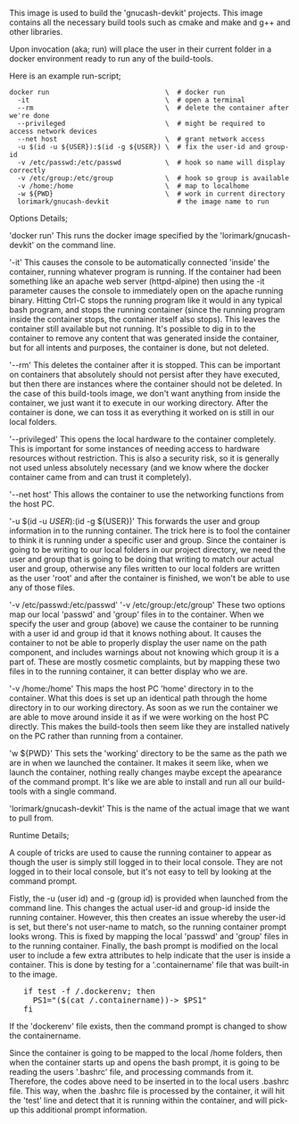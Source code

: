 
This image is used to build the 'gnucash-devkit' projects.  This image contains all the necessary
 build tools such as cmake and make and g++ and other libraries.

Upon invocation (aka; run) will place the user in their current folder in a docker
 environment ready to run any of the build-tools.

Here is an example run-script;

    docker run                             \  # docker run
      -it                                  \  # open a terminal
      --rm                                 \  # delete the container after we're done
      --privileged                         \  # might be required to access network devices
      --net host                           \  # grant network access
      -u $(id -u ${USER}):$(id -g ${USER}) \  # fix the user-id and group-id
      -v /etc/passwd:/etc/passwd           \  # hook so name will display correctly
      -v /etc/group:/etc/group             \  # hook so group is available
      -v /home:/home                       \  # map to localhome
      -w ${PWD}                            \  # work in current directory
      lorimark/gnucash-devkit                 # the image name to run

Options Details;

'docker run'
This runs the docker image specified by the 'lorimark/gnucash-devkit' on the command line.

'-it'
This causes the console to be automatically connected 'inside' the container, running
 whatever program is running.  If the container had been something like an apache
 web server (httpd-alpine) then using the -it parameter causes the console to immediately
 open on the apache running binary.  Hitting Ctrl-C stops the running program like it
 would in any typical bash program, and stops the running container (since the running
 program inside the container stops, the container itself also stops).  This leaves the
 container still available but not running.  It's possible to dig in to the container to
 remove any content that was generated inside the container, but for all intents and
 purposes, the container is done, but not deleted.

'--rm'
This deletes the container after it is stopped.  This can be important on containers
 that absolutely should not persist after they have executed, but then there are instances
 where the container should not be deleted.  In the case of this build-tools image,
 we don't want anything from inside the container, we just want it to execute in our
 working directory.  After the container is done, we can toss it as everything it worked
 on is still in our local folders.

'--privileged'
This opens the local hardware to the container completely.  This is important for some
 instances of needing access to hardware resources without restriction.  This is also a
 security risk, so it is generally not used unless absolutely necessary (and we know
 where the docker container came from and can trust it completely).

'--net host'
This allows the container to use the networking functions from the host PC.

'-u $(id -u ${USER}):$(id -g ${USER})'
This forwards the user and group information in to the running container.  The trick here
 is to fool the container to think it is running under a specific user and group.  Since
 the container is going to be writing to our local folders in our project directory, we
 need the user and group that is going to be doing that writing to match our actual user
 and group, otherwise any files written to our local folders are written as the user 'root'
 and after the container is finished, we won't be able to use any of those files.

'-v /etc/passwd:/etc/passwd'
'-v /etc/group:/etc/group'
These two options map our local 'passwd' and 'group' files in to the container.  When we
 specify the user and group (above) we cause the container to be running with a user id
 and group id that it knows nothing about.  It causes the container to not be able to
 properly display the user name on the path component, and includes warnings about not
 knowing which group it is a part of.  These are mostly cosmetic complaints, but by
 mapping these two files in to the running container, it can better display who we are.

'-v /home:/home'
This maps the host PC 'home' directory in to the container.  What this does is set up an
 identical path through the home directory in to our working directory.  As soon as we run
 the container we are able to move around inside it as if we were working on the host PC
 directly.  This makes the build-tools then seem like they are installed natively on the
 PC rather than running from a container.

'w ${PWD}'
This sets the 'working' directory to be the same as the path we are in when we launched
 the container.  It makes it seem like, when we launch the container, nothing really changes
 maybe except the apearance of the command prompt.  It's like we are able to install and run
 all our build-tools with a single command.

'lorimark/gnucash-devkit'
This is the name of the actual image that we want to pull from.


Runtime Details;

A couple of tricks are used to cause the running container to appear as though the user
 is simply still logged in to their local console.  They are not logged in to their local
 console, but it's not easy to tell by looking at the command prompt.

Fistly, the -u (user id) and -g (group id) is provided when launched from the command
 line.  This changes the actual user-id and group-id inside the running container.  However,
 this then creates an issue whereby the user-id is set, but there's not user-name to match,
 so the running container prompt looks wrong.  This is fixed by mapping the local 'passwd'
 and 'group' files in to the running container.  Finally, the bash prompt is modified
 on the local user to include a few extra attributes to help indicate that the user is
 inside a container.  This is done by testing for a '.containername' file that was built-in
 to the image.

<pre>
   if test -f /.dockerenv; then
     PS1="($(cat /.containername))-> $PS1"
   fi
</pre>

If the 'dockerenv' file exists, then the command prompt is changed to show the containername.

Since the container is going to be mapped to the local /home folders, then when the container
 starts up and opens the bash prompt, it is going to be reading the users '.bashrc' file, and
 processing commands from it.  Therefore, the codes above need to be inserted in to the
 local users .bashrc file.  This way, when the .bashrc file is processed by the container,
 it will hit the 'test' line and detect that it is running within the container, and will
 pick-up this additional prompt information.


